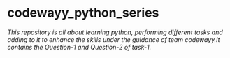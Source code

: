 # codewayy_python_series
*This repository is all about learning python, performing different tasks and adding to it to enhance the skills under the guidance of team codewayy.It contains the Ouestion-1 and Question-2 of task-1.*
